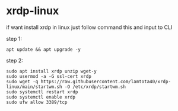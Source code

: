 # xrdp-linux
if want install xrdp in linux just follow command this and input to CLI

step 1:
```console
apt update && apt upgrade -y
```
step 2:
```console
sudo apt install xrdp unzip wget-y 
sudo usermod -a -G ssl-cert xrdp
sudo wget -q https://raw.githubusercontent.com/lamtota40/xrdp-linux/main/startwm.sh -O /etc/xrdp/startwm.sh
sudo systemctl restart xrdp
sudo systemctl enable xrdp
sudo ufw allow 3389/tcp
```
